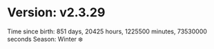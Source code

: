 # Version: v2.3.29
Time since birth: 851 days, 20425 hours, 1225500 minutes, 73530000 seconds
Season: Winter ❄️
